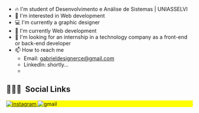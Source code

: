 - 🔥 I'm student of Desenvolvimento e Análise de Sistemas | UNIASSELVI
- 👀 I'm interested in Web development
- 💻 I'm currently a graphic designer 
- 🌱 I'm currently Web development
- 💞️ I'm looking for an internship in a technology company as a front-end or back-end developer
- 📫 How to reach me 
     - Email: gabrieldesignerce@gmail.com 
     - LinkedIn: shortly...
     - 
## 👨🏽‍🦲 &nbsp;Social Links

<p align="left" style="background:yellow">
     <a href="https://instagram.com/gabrieldesigner_" target="_blank">
      <img align="center" src="https://img.shields.io/badge/-gabrieldesigner_-05122A?style=for-the-badge)&logo=instagram" alt="instagram"/>
     </a> 
      <img align="center" src="https://img.shields.io/badge/-gabrieldesignerce@gmail.com-05122A?style=for-the-badge&logo=gmail" alt="gmail" />
</p>
